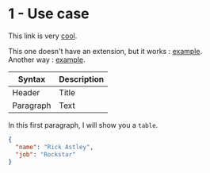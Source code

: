 # 1 - Use case

This link is very [cool](example.md).

This one doesn't have an extension, but it works : [example](example).  
Another way : [example](usecase/example).

| Syntax    | Description |
|-----------|-------------|
| Header    | Title       |
| Paragraph | Text        |

In this first paragraph, I will show you a `table`.

```json
{
  "name": "Rick Astley",
  "job": "Rockstar"
}
```
